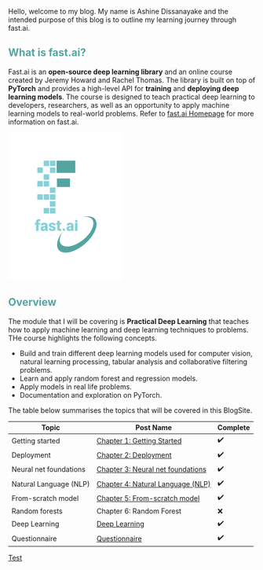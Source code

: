 Hello, welcome to my blog. My name is Ashine Dissanayake and the intended purpose of this blog is to outline my learning journey through fast.ai. 

## <span style="color: rgb(84, 164, 162)">What is fast.ai?</span>
Fast.ai is an **open-source deep learning library** and an online course created by Jeremy Howard and Rachel Thomas. The library is built on top of **PyTorch** and provides a high-level API for **training** and **deploying deep learning models**. The course is designed to teach practical deep learning to developers, researchers, as well as an opportunity to apply machine learning models to real-world problems. Refer to [fast.ai Homepage](https://www.fast.ai) for more information on fast.ai. 

![Image of fast.ai logo](images/logo.png)

## <span style="color: rgb(84, 164, 162)">Overview</span> 
The module that I will be covering is **Practical Deep Learning** that teaches how to apply machine learning and deep learning techniques to problems. THe course highlights the following concepts. 
<ul>
  <li>Build and train different deep learning models used for computer vision, natural learning processing, tabular analysis and collaborative filtering problems. </li>
  <li>Learn and apply random forest and regression models. </li>
  <li>Apply models in real life problems. </li>
  <li>Documentation and exploration on PyTorch. </li>
</ul>

The table below summarises the topics that will be covered in this BlogSite.

| Topic | Post Name | Complete |
| ------ | -------- | ------- |
| Getting started | [Chapter 1: Getting Started](_posts/2023-05-04-getting_started.md) | ✔️ |
| Deployment | [Chapter 2: Deployment](_posts/2023-05-08-deployment.md) | ✔️ |
| Neural net foundations | [Chapter 3: Neural net foundations](_posts/2023-05-09-neural_net.md) | ✔️ |
| Natural Language (NLP) | [Chapter 4: Natural Language (NLP)](_posts/2023-05-09-NLP.md) | ✔️ |
| From-scratch model | [Chapter 5: From-scratch model](_posts/2023-05-10-nn_model.md) | ✔️ |
| Random forests | Chapter 6: Random Forest | ❌ |
| Deep Learning | [Deep Learning](_posts/2023-05-15-deep-learning.md) | ✔️ |
| Questionnaire | [Questionnaire](_posts/2023-05-24-questionnaire.md) | ✔️ |

[Test](_posts/2023-05-21-q1.md)
